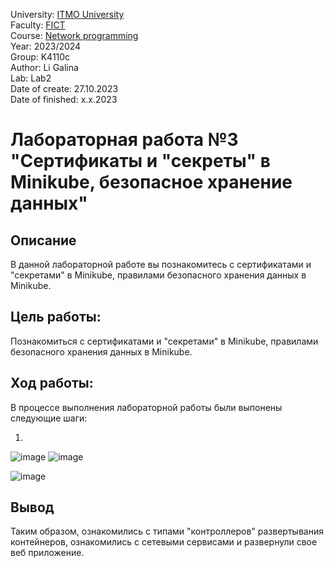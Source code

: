 University: [ITMO University](https://itmo.ru/ru/) <br/>
Faculty: [FICT](https://fict.itmo.ru) <br/>
Course: [Network programming](https://github.com/itmo-ict-faculty/network-programming) <br/>
Year: 2023/2024 <br/>
Group: K4110c <br/>
Author: Li Galina <br/>
Lab: Lab2 <br/>
Date of create: 27.10.2023 <br/>
Date of finished: x.x.2023 <br/>

# Лабораторная работа №3 "Сертификаты и "секреты" в Minikube, безопасное хранение данных"

## Описание
   В данной лабораторной работе вы познакомитесь с сертификатами и "секретами" в Minikube, правилами безопасного хранения данных в Minikube.

## Цель работы:
   Познакомиться с сертификатами и "секретами" в Minikube, правилами безопасного хранения данных в Minikube.

## Ход работы:
   В процессе выполнения лабораторной работы были выпонены следующие шаги:
   
   1. 

![image](https://github.com/Geetork/Introduction-to-distributed-technologies/assets/58363643/b67f061e-a4f5-4db3-9616-5e202b8eeb1b)
![image](https://github.com/Geetork/Introduction-to-distributed-technologies/assets/58363643/61c96873-44ed-439d-b110-d072cfba2756)


![image](https://github.com/Geetork/Introduction-to-distributed-technologies/assets/58363643/6f681d7f-bd14-417c-a10b-39a9c4b0136a)



## Вывод

Таким образом, ознакомились с типами "контроллеров" развертывания контейнеров, ознакомились с сетевыми сервисами и развернули свое веб приложение.


